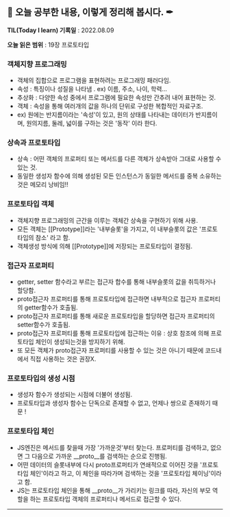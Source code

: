 ## 📕 오늘 공부한 내용, 이렇게 정리해 봅시다. ✒

**TIL(Today I learn) 기록일** : 2022.08.09

**오늘 읽은 범위** : 19장 프로토타입

### 객체지향 프로그래밍

+ 객체의 집합으로 프로그램을 표현하려는 프로그래밍 패러다임.
+ 속성 : 특징이나 성질을 나타냄 . ex) 이름, 주소, 나이, 학력...
+ 추상화 : 다양한 속성 중에서 프로그램에 필요한 속성만 간추려 내어 표현하는 것.
+ 객체 : 속성을 통해 여러개의 값을 하나의 단위로 구성한 복합적인 자료구조.
+ ex) 원에는 반지름이라는 '속성'이 있고, 원의 상태를 나타내는 데이터가 반지름이며, 원의지름, 둘레, 넓이를 구하는 것은 '동작' 이라 한다.

### 상속과 프로토타입

+ 상속 : 어떤 객체의 프로퍼티 또는 메서드를 다른 객체가 상속받아 그대로 사용할 수 있는 것.
+ 동일한 생성자 함수에 의해 생성된 모든 인스턴스가 동일한 메서드를 중복 소유하는 것은 메모리 낭비임!!

### 프로토타입 객체

+ 객체지향 프로그래밍의 근간을 이루는 객체간 상속을 구현하기 위해 사용.
+ 모든 객체는 [[Prototype]]라는 '내부슬롯'을 가지고, 이 내부슬롯의 값은 '프로토타입의 참소' 라고 함.
+ 객체생성 방식에 의해 [[Prototype]]에 저장되는 프로토타입이 결정됨.

### 접근자 프로퍼티
 
+ getter, setter 함수라고 부르는 접근자 합수를 통해 내부슬롯의 값을 취득하거나 할당함.
+ proto접근자 프로퍼티를 통해 프로토타입에 접근하면 내부적으로 접근자 프로퍼티의 getter함수가 호출됨.
+ proto접근자 프로퍼티를 통해 새로운 프로토타입을 할당하면 접근자 프로퍼티의 setter함수가 호출됨.
+ proto접근자 프로퍼티를 통해 프로토타입에 접근하는 이유 : 상호 참조에 의해 프로토타입 체인이 생성되는것을 방지하기 위해.
+ 또 모든 객체가 proto접근자 프로퍼티를 사용할 수 있는 것은 아니기 때문에 코드내에서 직접 사용하는 것은 권장X.

### 프로토타입의 생성 시점

+ 생성자 함수가 생성되는 시점에 더불어 생성됨.
+ 프로토타입과 생성자 함수는 단독으로 존재할 수 없고, 언제나 쌍으로 존재하기 때문 !

### 프로토타입 체인

+ JS엔진은 메서드를 찾을때 가장 '가까운것'부터 찾는다. 프로퍼티를 검색하고, 없으면 그 다음으로 가까운 __proto__를 검색하는 순으로 진행됨.
+ 어떤 데이터의 슬롯내부에 다시 proto프로퍼티가 연쇄적으로 이어진 것을 '프로토타입 체인'이라고 하고, 이 체인을 따라가며 검색하는 것을 '프로토타입 체이닝'이라고 함.
+ JS는 프로토타입 체인을 통해 __proto__가 가리키는 링크를 따라, 자신의 부모 역할을 하는 프로토타입 객체의 프로퍼티나 메서드로 접근할 수 있다.

---

